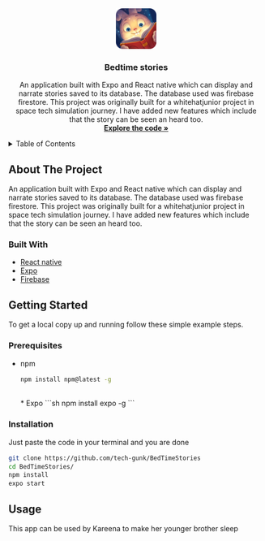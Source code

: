 
<div align="center">
  <a href="https://github.com/tech-gunk/BedTimeStories">
    <img src="assets/icon.png" alt="Logo" width="80" height="80">
  </a>

<h3 align="center">Bedtime stories</h3>

  <p align="center">
    An application built with Expo and React native which can display and narrate stories saved to its database. The database used was firebase firestore. This project was originally built for a whitehatjunior project in space tech simulation journey. I have added new features which include that the story can be seen an heard too. 
    <br />
    <a href="https://github.com/tech-gunk/BedTimeStories"><strong>Explore the code »</strong></a>
    <br />
  </p>
</div>



<!-- TABLE OF CONTENTS -->
<details>
  <summary>Table of Contents</summary>
  <ol>
    <li>
      <a href="#about-the-project">About The Project</a>
      <ul>
        <li><a href="#built-with">Built With</a></li>
      </ul>
    </li>
    <li>
      <a href="#getting-started">Getting Started</a>
      <ul>
        <li><a href="#prerequisites">Prerequisites</a></li>
        <li><a href="#installation">Installation</a></li>
      </ul>
    </li>
    <li><a href="#usage">Usage</a></li>
  </ol>
</details>



<!-- ABOUT THE PROJECT -->
## About The Project

An application built with Expo and React native which can display and narrate stories saved to its database. The database used was firebase firestore. This project was originally built for a whitehatjunior project in space tech simulation journey. I have added new features which include that the story can be seen an heard too. 




### Built With

* [React native](https://reactnative.dev/)
* [Expo](https://expo.dev/)
* [Firebase](https://firebase.google.com/)




<!-- GETTING STARTED -->
## Getting Started

To get a local copy up and running follow these simple example steps.

### Prerequisites

* npm
  ```sh
  npm install npm@latest -g
  ```
  <br />
  * Expo
  ```sh
  npm install expo -g
  ```

### Installation

Just paste the code in your terminal and you are done

```sh
git clone https://github.com/tech-gunk/BedTimeStories
cd BedTimeStories/
npm install
expo start
```


<!-- USAGE EXAMPLES -->
## Usage

This app can be used by Kareena to make her younger brother sleep
